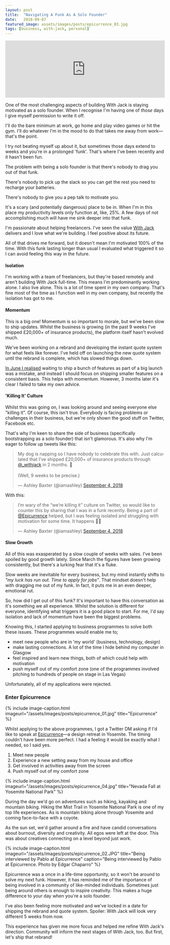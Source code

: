 ```yaml
---
layout: post
title:  "Navigating A Funk As A Solo Founder"
date:   2018-09-07
featured_image: assets/images/posts/epicurrence_03.jpg
tags: [business, with-jack, personal]
---
```


<iframe src='https://share.transistor.fm/e/1aed6ea8' width='100%' height='180' frameborder='0' scrolling='no' seamless='true'></iframe>

One of the most challenging aspects of building With Jack is staying motivated as a solo founder. When I recognise I'm having one of *those* days I give myself permission to write it off.

I'll do the bare minimum at work, go home and play video games or hit the gym. I'll do whatever I'm in the mood to do that takes me away from work—that's the point.

I try not beating myself up about it, but sometimes those days extend to weeks and you're in a prolonged 'funk'. That's where I've been recently and it hasn't been fun.

The problem with being a solo founder is that there's nobody to drag you out of that funk.

There's nobody to pick up the slack so you can get the rest you need to recharge your batteries.

There's nobody to give you a pep talk to motivate you.

It's a scary (and potentially dangerous) place to be in. When I'm in this place my productivity levels only function at, like, 25%. A few days of not accomplishing much will have me sink deeper into that funk.

I'm passionate about helping freelancers. I've seen the value <a href="https://withjack.co.uk">With Jack</a> delivers and I love what we're building. I feel positive about its future.

All of that drives me forward, but it doesn't mean I'm motivated 100% of the time. With this funk lasting longer than usual I evaluated what triggered it so I can avoid feeling this way in the future.

<h4>Isolation</h4>

I'm working with a team of freelancers, but they're based remotely and aren't building With Jack full-time. This means I'm predominantly working alone. I also live alone. This is a lot of time spent in my own company. That's fine most of the time as I function well in my own company, but recently the isolation has got to me.

<h4>Momentum</h4>

This is a big one! Momentum is so important to morale, but we've been slow to ship updates. Whilst the business is growing (in the past 9 weeks I've shipped £20,000+ of insurance products), the platform itself hasn't evolved much.

We've been working on a rebrand and developing the instant quote system for what feels like forever. I've held off on launching the new quote system until the rebrand is complete, which has slowed things down.

<a href="https://twitter.com/iamashley/status/1003587994954149888">In June I realised</a> waiting to ship a bunch of features as part of a big launch was a mistake, and instead I should focus on shipping smaller features on a consistent basis. This helps with momentum. However, 3 months later it's clear I failed to take my own advice.

<h4>'Killing It' Culture</h4>

Whilst this was going on, I was looking around and seeing everyone else "killing it". Of course, this isn't true. Everybody is facing problems or challenges in their business, but we're only shown the good stuff on Twitter, Facebook etc. 

That's why I'm keen to share the side of business (specifically bootstrapping as a solo founder) that isn't glamorous. It's also why I'm eager to follow up tweets like this:

<blockquote class="twitter-tweet" data-lang="en"><p lang="en" dir="ltr">My dog is napping so I have nobody to celebrate this with. Just calculated that I’ve shipped £20,000+ of insurance products through <a href="https://twitter.com/_withjack?ref_src=twsrc%5Etfw">@_withjack</a> in 2 months. 💃<br><br>(Well, 9 weeks to be precise.)</p>&mdash; Ashley Baxter (@iamashley) <a href="https://twitter.com/iamashley/status/1036996268051050497?ref_src=twsrc%5Etfw">September 4, 2018</a></blockquote>
<script async src="https://platform.twitter.com/widgets.js" charset="utf-8"></script>

With this:

<blockquote class="twitter-tweet" data-lang="en"><p lang="en" dir="ltr">I’m wary of the “we’re killing it” culture on Twitter, so would like to counter this by sharing that I was in a funk recently. Being a part of <a href="https://twitter.com/Epicurrence?ref_src=twsrc%5Etfw">@Epicurrence</a> helped, but I was feeling isolated and struggling with motivation for some time. It happens 🤷‍♀️</p>&mdash; Ashley Baxter (@iamashley) <a href="https://twitter.com/iamashley/status/1037000772049952768?ref_src=twsrc%5Etfw">September 4, 2018</a></blockquote>
<script async src="https://platform.twitter.com/widgets.js" charset="utf-8"></script>

<h4>Slow Growth</h4>

All of this was exasperated by a slow couple of weeks with sales. I've been spoiled by good growth lately. Since March the figures have been growing consistently, but there's a lurking fear that it's a fluke.

Slow weeks are inevitable for every business, but my mind instantly shifts to _"my luck has run out. Time to apply for jobs"_. That mindset doesn't help with dragging me out of my funk. In fact, it puts me in an even deeper, emotional rut.

So, how did I get out of this funk? It's important to have this conversation as it's something we all experience. Whilst the solution is different for everyone, identifying what triggers it is a good place to start. For me, I'd say isolation and lack of momentum have been the biggest problems.

Knowing this, I started applying to business programmes to solve both these issues. These programmes would enable me to;

* meet new people who are in 'my world' (business, technology, design)
* make lasting connections. A lot of the time I hide behind my computer in Glasgow
* feel inspired and learn new things, both of which could help with motivation
* push myself out of my comfort zone (one of the programmes involved pitching to hundreds of people on stage in Las Vegas)

Unfortunately, all of my applications were rejected.

<h3>Enter Epicurrence</h3>

{% include image-caption.html imageurl="/assets/images/posts/epicurrence_01.jpg" title="Epicurrence" %}

Whilst applying to the above programmes, I got a Twitter DM asking if I'd like to speak at <a href="https://epicurrence.com">Epicurrence</a>—a design retreat in Yosemite. The timing couldn't have been more perfect. I had a feeling it would be exactly what I needed, so I said yes.

1. Meet new people
2. Experience a new setting away from my house and office
3. Get involved in activities away from the screen
4. Push myself out of my comfort zone

{% include image-caption.html imageurl="/assets/images/posts/epicurrence_04.jpg" title="Nevada Fall at Yosemite National Park" %}

During the day we'd go on adventures such as hiking, kayaking and mountain biking. Hiking the Mist Trail in Yosemite National Park is one of my top life experiences. As is mountain biking alone through Yosemite and coming face-to-face with a coyote.

As the sun set, we'd gather around a fire and have candid conversations about burnout, diversity and creativity. All egos were left at the door. This was about creatives connecting on a level beyond just work.

{% include image-caption.html imageurl="/assets/images/posts/epicurrence_02.JPG" title="Being interviewed by Pablo at Epicurrence" caption="Being interviewed by Pablo at Epicurrence. Photo by Edgar Chaparro" %}

Epicurrence was a once in a life-time opportunity, so it won't be around to solve my next funk. However, it has reminded me of the importance of being involved in a community of like-minded individuals. Sometimes just being around others is enough to inspire creativity. This makes a huge difference to your day when you're a solo founder.

I've also been feeling more motivated and we've locked in a date for shipping the rebrand and quote system. Spoiler: With Jack will look very different 5 weeks from now.

This experience has given me more focus and helped me refine With Jack's direction. Community will inform the next stages of With Jack, too. But first, let's ship that rebrand!